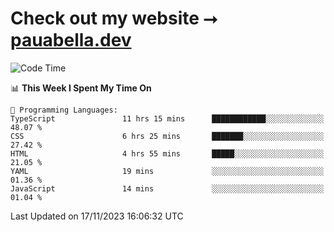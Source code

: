 # Check out my website ⭢ [pauabella.dev](https://pauabella.dev)

<!--START_SECTION:waka-->
![Code Time](http://img.shields.io/badge/Code%20Time-2%2C677%20hrs%2042%20mins-blue)

📊 **This Week I Spent My Time On** 

```text
💬 Programming Languages: 
TypeScript               11 hrs 15 mins      ████████████░░░░░░░░░░░░░   48.07 % 
CSS                      6 hrs 25 mins       ███████░░░░░░░░░░░░░░░░░░   27.42 % 
HTML                     4 hrs 55 mins       █████░░░░░░░░░░░░░░░░░░░░   21.05 % 
YAML                     19 mins             ░░░░░░░░░░░░░░░░░░░░░░░░░   01.36 % 
JavaScript               14 mins             ░░░░░░░░░░░░░░░░░░░░░░░░░   01.04 % 
```


 Last Updated on 17/11/2023 16:06:32 UTC
<!--END_SECTION:waka-->
